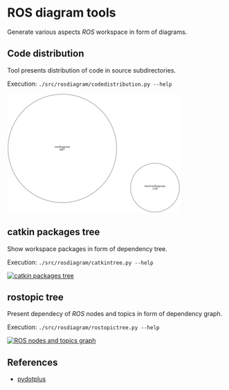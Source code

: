 # ROS diagram tools

Generate various aspects *ROS* workspace in form of diagrams.


## Code distribution

Tool presents distribution of code in source subdirectories.

Execution: `./src/rosdiagram/codedistribution.py --help`

[![code distribution chart](example/codedistribution/out/graph-small.png "code distribution chart")](example/codedistribution/out/graph.png)


## catkin packages tree

Show workspace packages in form of dependency tree.

Execution: `./src/rosdiagram/catkintree.py --help`

[![catkin packages tree](example/catkintree/out/graph-small.png "catkin packages tree")](example/catkintree/out/graph.png)


## rostopic tree

Present dependecy of *ROS* nodes and topics in form of dependency graph.

Execution: `./src/rosdiagram/rostopictree.py --help`

[![ROS nodes and topics graph](example/rostopictree/out/graph-small.png "ROS nodes and topics graph")](example/rostopictree/out/graph.png)


## References

- [pydotplus](https://pypi.org/project/pydotplus/)
